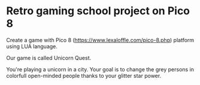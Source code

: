 # Retro gaming school project on Pico 8 

Create a game with Pico 8 (https://www.lexaloffle.com/pico-8.php) platform using LUA language.

Our game is called Unicorn Quest.

You're playing a unicorn in a city. Your goal is to change the grey persons in colorfull open-minded people thanks to your glitter star power. 
